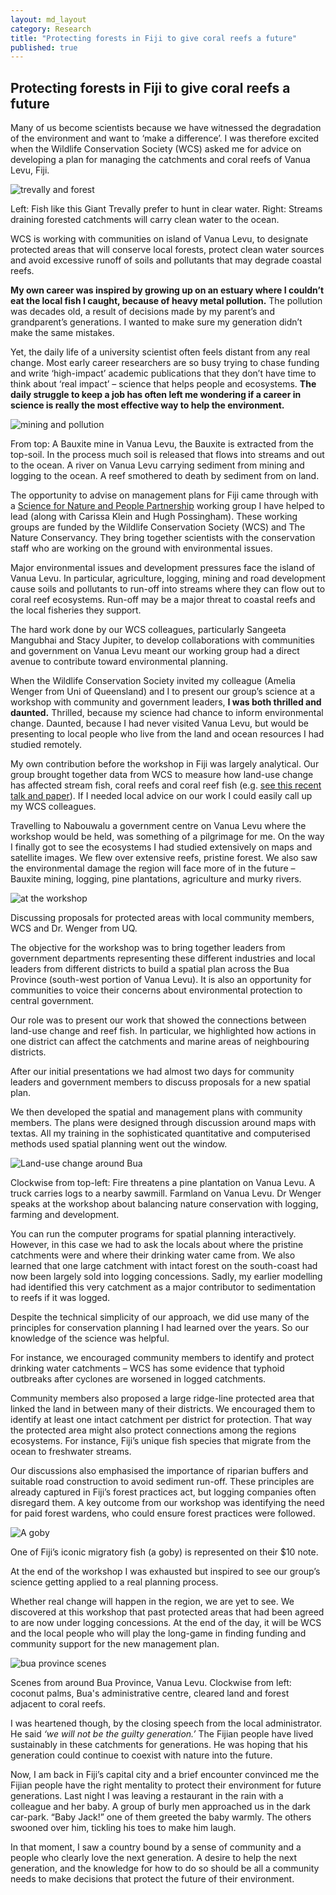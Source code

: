 ```yaml
---
layout: md_layout
category: Research
title: "Protecting forests in Fiji to give coral reefs a future"
published: true    
---
```



## Protecting forests in Fiji to give coral reefs a future    

Many of us become scientists because we have witnessed the degradation of the environment and want to ‘make a difference’. I was therefore excited when the Wildlife Conservation Society (WCS) asked me for advice on developing a plan for managing the catchments and coral reefs of Vanua Levu, Fiji.   


<div class = "image_caption_wide">
<img src ="/Images/trevally-forest.png" alt="trevally and forest" class="image_float_wide"/>
<p> Left: Fish like this Giant Trevally prefer to hunt in clear water. Right: Streams draining forested catchments will carry clean water to the ocean. </p>
</div>   

WCS is working with communities on island of Vanua Levu, to designate protected areas that will conserve local forests, protect clean water sources and avoid excessive runoff of soils and pollutants that may degrade coastal reefs.  

**My own career was inspired by growing up on an estuary where I couldn’t eat the local fish I caught, because of heavy metal pollution.** The pollution was decades old, a result of decisions made by my parent’s and grandparent’s generations. I wanted to make sure my generation didn’t make the same mistakes.  


Yet, the daily life of a university scientist often feels distant from any real change. Most early career researchers are so busy trying to chase funding and write ‘high-impact’ academic publications that they don’t have time to think about ‘real impact’ – science that helps people and ecosystems. **The daily struggle to keep a job has often left me wondering if a career in science is really the most effective way to help the environment.**  


<div class = "image_caption_long">
<img src ="/Images/r2rpic.png" alt="mining and pollution" class="image_long"/>  
<p> From top: A Bauxite mine in Vanua Levu, the Bauxite is extracted from the top-soil. In the process much soil is released that flows into streams and out to the ocean. A river on Vanua Levu carrying sediment from mining and logging to the ocean. A reef smothered to death by sediment from on land.
 </p>
</div>   

The opportunity to advise on management plans for Fiji came through with a [Science for Nature and People Partnership](http://snappartnership.net/groups/ridges-to-reef-fisheries/) working group I have helped to lead (along with Carissa Klein and Hugh Possingham). These working groups are funded by the Wildlife Conservation Society (WCS) and The Nature Conservancy. They bring together scientists with the conservation staff who are working on the ground with environmental issues.  

Major environmental issues and development pressures face the island of Vanua Levu. In particular, agriculture, logging, mining and road development cause soils and pollutants to run-off into streams where they can flow out to coral reef ecosystems. Run-off may be a major threat to coastal reefs and the local fisheries they support.  


The hard work done by our WCS colleagues, particularly Sangeeta Mangubhai and Stacy Jupiter, to develop collaborations with communities and government on Vanua Levu meant our working group had a direct avenue to contribute toward environmental planning.  

When the Wildlife Conservation Society invited my colleague (Amelia Wenger from Uni of Queensland) and I to present our group’s science at a workshop with community and government leaders, **I was both thrilled and daunted.** Thrilled, because my science had chance to inform environmental change. Daunted, because I had never visited Vanua Levu, but would be presenting to local people who live from the land and ocean resources I had studied remotely.  

My own contribution before the workshop in Fiji was largely analytical. Our group brought together data from WCS to measure how land-use change has affected stream fish, coral reefs and coral reef fish (e.g. [see this recent talk and paper](/research/2016/07/07/SCBO2016-talk.html)). If I needed local advice on our work I could easily call up my WCS colleagues.  


Travelling to Nabouwalu a government centre on Vanua Levu where the workshop would be held, was something of a pilgrimage for me. On the way I finally got to see the ecosystems I had studied extensively on maps and satellite images. We flew over extensive reefs, pristine forest. We also saw the environmental damage the region will face more of in the future – Bauxite mining, logging, pine plantations, agriculture and murky rivers.  


<div class = "image_caption">
<img src ="/Images/r2rworkshop.JPG" alt="at the workshop" class="image_float"/>
<p> Discussing proposals for protected areas with local community members, WCS and Dr. Wenger from UQ.  
 </p>
</div>    

The objective for the workshop was to bring together leaders from government departments representing these different industries and local leaders from different districts to build a spatial plan across the Bua Province (south-west portion of Vanua Levu). It is also an opportunity for communities to voice their concerns about environmental protection to central government.  


Our role was to present our work that showed the connections between land-use change and reef fish. In particular, we highlighted how actions in one district can affect the catchments and marine areas of neighbouring districts.  

After our initial presentations we had almost two days for community leaders and government members to discuss proposals for a new spatial plan.  

We then developed the spatial and management plans with community members. The plans were designed through discussion around maps with textas. All my training in the sophisticated quantitative and computerised methods used spatial planning went out the window.  

<div class = "image_caption">
<img src ="/Images/land-use-change-bua.png" alt="Land-use change around Bua" class="image_float"/>
<p> Clockwise from top-left: Fire threatens a pine plantation on Vanua Levu. A truck carries logs to a nearby sawmill. Farmland on Vanua Levu. Dr Wenger speaks at the workshop about balancing nature conservation with logging, farming and development.
 </p>
</div>     

You can run the computer programs for spatial planning interactively. However, in this case we had to ask the locals about where the pristine catchments were and where their drinking water came from. We also learned that one large catchment with intact forest on the south-coast had now been largely sold into logging concessions. Sadly, my earlier modelling had identified this very catchment as a major contributor to sedimentation to reefs if it was logged.   

Despite the technical simplicity of our approach, we did use many of the principles for conservation planning I had learned over the years. So our knowledge of the science was helpful.  

For instance, we encouraged community members to identify and protect drinking water catchments – WCS has some evidence that typhoid outbreaks after cyclones are worsened in logged catchments.  

Community members also proposed a large ridge-line protected area that linked the land in between many of their districts. We encouraged them to identify at least one intact catchment per district for protection. That way the protected area might also protect connections among the regions ecosystems. For instance, Fiji’s unique fish species that migrate from the ocean to freshwater streams.  

Our discussions also emphasised the importance of riparian buffers and suitable road construction to avoid sediment run-off. These principles are already captured in Fiji’s forest practices act, but logging companies often disregard them. A key outcome from our workshop was identifying the need for paid forest wardens, who could ensure forest practices were followed.  

<div class = "image_caption_fixed">
<img src ="/Images/beli-goby.JPG" alt="A goby" class = "image_normal"/>
<p> One of Fiji’s iconic migratory fish (a goby) is represented on their $10 note.
 </p>
</div>      

At the end of the workshop I was exhausted but inspired to see our group’s science getting applied to a real planning process.  

Whether real change will happen in the region, we are yet to see. We discovered at this workshop that past protected areas that had been agreed to are now under logging concessions. At the end of the day, it will be WCS and the local people who will play the long-game in finding funding and community support for the new management plan.



<div class = "image_caption_wide">
<img src ="/Images/bua-province.png" alt="bua province scenes" class="image_float_wide"/>
<p> Scenes from around Bua Province, Vanua Levu. Clockwise from left: coconut palms, Bua's administrative centre, cleared land and forest adjacent to coral reefs.
 </p>
</div>   


I was heartened though, by the closing speech from the local administrator. He said *‘we will not be the guilty generation.’* The Fijian people have lived sustainably in these catchments for generations. He was hoping that his generation could continue to coexist with nature into the future.  




Now, I am back in Fiji’s capital city and a brief encounter convinced me the Fijian people have the right mentality to protect their environment for future generations. Last night I was leaving a restaurant in the rain with a colleague and her baby. A group of burly men approached us in the dark car-park. “Baby Jack!” one of them greeted the baby warmly. The others swooned over him, tickling his toes to make him laugh.  


In that moment, I saw a country bound by a sense of community and a people who clearly love the next generation. A desire to help the next generation, and the knowledge for how to do so should be all a community needs to make decisions that protect the future of their environment.  
